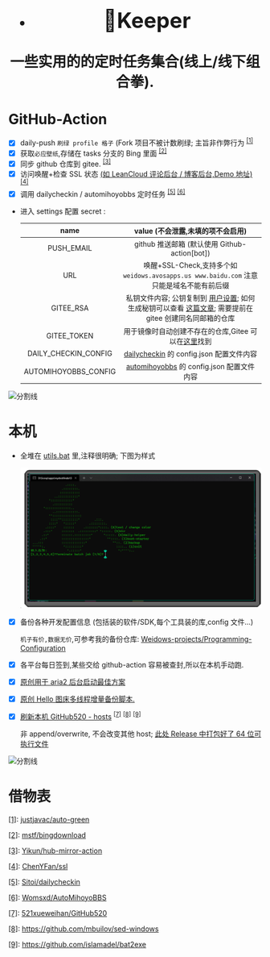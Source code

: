 <!--
 * @Author: Weidows
 * @Date: 2020-11-28 17:36:36
 * @LastEditors: Weidows
 * @LastEditTime: 2022-05-26 18:06:35
 * @FilePath: \Keeper\README.md
 * @Description:
-->

<h1 align="center">

- ## 🌈Keeper

一些实用的的定时任务集合(线上/线下组合拳).

</h1>

# GitHub-Action

- [x] daily-push `刷绿 profile 格子` (Fork 项目不被计数刷绿; 主旨非作弊行为 <sup id='cite_ref-1'>[\[1\]](#cite_note-1)</sup>
- [x] 获取`必应壁纸`,存储在 tasks 分支的 Bing 里面 <sup id='cite_ref-2'>[\[2\]](#cite_note-2)</sup>
- [x] 同步 github 仓库到 gitee. <sup id='cite_ref-3'>[\[3\]](#cite_note-3)</sup>
- [x] 访问唤醒+检查 SSL 状态 [(如 LeanCloud 评论后台 / 博客后台,Demo 地址)](https://weidows-projects.github.io/Keeper/) <sup id='cite_ref-4'>[\[4\]](#cite_note-4)</sup>
- [x] 调用 dailycheckin / automihoyobbs 定时任务 <sup id='cite_ref-5'>[\[5\]](#cite_note-5)</sup> <sup id='cite_ref-6'>[\[6\]](#cite_note-6)</sup>

- 进入 settings 配置 secret :

  |         name         |                                                                               value (不会泄露,未填的项不会启用)                                                                               |
  | :------------------: | :-------------------------------------------------------------------------------------------------------------------------------------------------------------------------------------------: |
  |      PUSH_EMAIL      |                                                                         github 推送邮箱 (默认使用 Github-action[bot])                                                                         |
  |         URL          |                                                   唤醒+SSL-Check,支持多个如 `weidows.avosapps.us www.baidu.com` 注意只能是域名不能有前后缀                                                    |
  |      GITEE_RSA       | 私钥文件内容; 公钥复制到 [用户设置](https://gitee.com/profile/sshkeys); 如何生成秘钥可以查看 [这篇文章](https://weidows.github.io/post/experience/SSH); 需要提前在 gitee 创建同名同邮箱的仓库 |
  |     GITEE_TOKEN      |                                            用于镜像时自动创建不存在的仓库,Gitee 可以在[这里](https://gitee.com/profile/personal_access_tokens)找到                                            |
  | DAILY_CHECKIN_CONFIG |                                                       [dailycheckin](https://github.com/Sitoi/dailycheckin) 的 config.json 配置文件内容                                                       |
  | AUTOMIHOYOBBS_CONFIG |                                                     [automihoyobbs](https://github.com/Womsxd/AutoMihoyoBBS) 的 config.json 配置文件内容                                                      |

![分割线](https://www.helloimg.com/images/2022/07/01/ZM0SoX.png)

# 本机

- 全堆在 [utils.bat](./utils.bat) 里,注释很明确; 下图为样式

  ![](image/README/1644490835674.png)

- [x] 备份各种开发配置信息 (包括装的软件/SDK,每个工具装的库,config 文件...)

  `机子有价,数据无价`,可参考我的备份仓库: [Weidows-projects/Programming-Configuration](https://github.com/Weidows-projects/Programming-Configuration)

- [x] 各平台每日签到,某些交给 github-action 容易被查封,所以在本机手动跑.
- [x] [原创用于 aria2 后台启动最佳方案](./scripts/aria2.bat)
- [x] [原创 Hello 图床多线程增量备份脚本.](./scripts/hello.py)
- [x] [刷新本机 GitHub520 - hosts](./scripts/GitHub520/) <sup id='cite_ref-7'>[\[7\]](#cite_note-7)</sup> <sup id='cite_ref-8'>[\[8\]](#cite_note-8)</sup> <sup id='cite_ref-9'>[\[9\]](#cite_note-9)</sup>

  非 append/overwrite, 不会改变其他 host; [此处 Release 中打包好了 64 位可执行文件](https://github.com/Weidows-projects/scoop-3rd/releases/tag/1.0.0)

![分割线](https://www.helloimg.com/images/2022/07/01/ZM0SoX.png)

# 借物表

<a name='cite_note-1' href='#cite_ref-1'>[1]</a>: [justjavac/auto-green](https://github.com/justjavac/auto-green)

<a name='cite_note-2' href='#cite_ref-2'>[2]</a>: [mstf/bingdownload](https://gitee.com/mstf/bingdownload)

<a name='cite_note-3' href='#cite_ref-3'>[3]</a>: [Yikun/hub-mirror-action](https://github.com/Yikun/hub-mirror-action/)

<a name='cite_note-4' href='#cite_ref-4'>[4]</a>: [ChenYFan/ssl](https://github.com/ChenYFan/ssl)

<a name='cite_note-5' href='#cite_ref-5'>[5]</a>: [Sitoi/dailycheckin](https://github.com/Sitoi/dailycheckin)

<a name='cite_note-6' href='#cite_ref-6'>[6]</a>: [Womsxd/AutoMihoyoBBS](https://github.com/Womsxd/AutoMihoyoBBS)

<a name='cite_note-7' href='#cite_ref-7'>[7]</a>: [521xueweihan/GitHub520](https://github.com/521xueweihan/GitHub520)

<a name='cite_note-8' href='#cite_ref-8'>[8]</a>: https://github.com/mbuilov/sed-windows

<a name='cite_note-9' href='#cite_ref-9'>[9]</a>: https://github.com/islamadel/bat2exe
